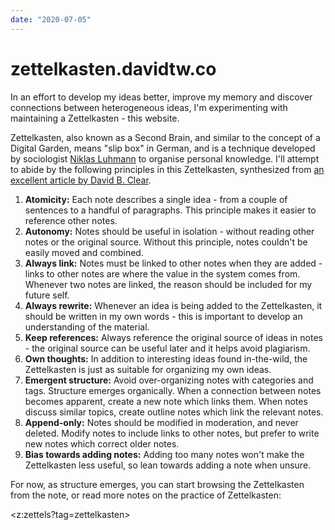 ```yaml
---
date: "2020-07-05"
---
```


# zettelkasten.davidtw.co
In an effort to develop my ideas better, improve my memory and discover connections between
heterogeneous ideas, I'm experimenting with maintaining a Zettelkasten - this website.

Zettelkasten, also known as a Second Brain, and similar to the concept of a Digital Garden, means
"slip box" in German, and is a technique developed by sociologist [Niklas Luhmann][luhmann] to
organise personal knowledge. I'll attempt to abide by the following principles in this Zettelkasten,
synthesized from [an excellent article by David B. Clear][zettelkasten_david_clear].

1. **Atomicity:** Each note describes a single idea - from a couple of sentences to a handful of
   paragraphs. This principle makes it easier to reference other notes.
1. **Autonomy:** Notes should be useful in isolation - without reading other notes or the original
   source. Without this principle, notes couldn't be easily moved and combined.
1. **Always link:** Notes must be linked to other notes when they are added - links to other notes
   are where the value in the system comes from. Whenever two notes are linked, the reason should
   be included for my future self.
1. **Always rewrite:** Whenever an idea is being added to the Zettelkasten, it should be written in
   my own words - this is important to develop an understanding of the material.
1. **Keep references:** Always reference the original source of ideas in notes - the original source
   can be useful later and it helps avoid plagiarism.
1. **Own thoughts:** In addition to interesting ideas found in-the-wild, the Zettelkasten is just
   as suitable for organizing my own ideas.
1. **Emergent structure:** Avoid over-organizing notes with categories and tags. Structure emerges
   organically. When a connection between notes becomes apparent, create a new note which links
   them. When notes discuss similar topics, create outline notes which link the relevant notes.
1. **Append-only:** Notes should be modified in moderation, and never deleted. Modify notes to
   include links to other notes, but prefer to write new notes which correct older notes.
1. **Bias towards adding notes:** Adding too many notes won't make the Zettelkasten less useful,
   so lean towards adding a note when unsure.

For now, as structure emerges, you can start browsing the Zettelkasten from the <a0ee0e1b> note,
or read more notes on the practice of Zettelkasten:

<z:zettels?tag=zettelkasten>

[luhmann]: https://en.wikipedia.org/wiki/Niklas_Luhmann
[zettelkasten_david_clear]: https://writingcooperative.com/zettelkasten-how-one-german-scholar-was-so-freakishly-productive-997e4e0ca125
